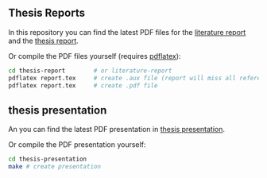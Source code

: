 
## Thesis Reports

In this repository you can find the latest PDF files for the [literature report](https://github.com/GijsGroote/thesis/blob/main/literature-report/report.pdf) and the [thesis report](https://github.com/GijsGroote/thesis/blob/main/thesis-report/report.pdf).

Or compile the PDF files yourself (requires [pdflatex](https://www.latex-project.org/get/#tex-distributions)):
```bash
cd thesis-report        # or literature-report
pdflatex report.tex     # create .aux file (report will miss all references) 
pdflatex report.tex     # create .pdf file
```

## thesis presentation

An you can find the latest PDF presentation in [thesis presentation](https://github.com/GijsGroote/thesis/blob/main/thesis-presentation/presentation.pdf).


Or compile the PDF presentation yourself:
```bash
cd thesis-presentation
make # create presentation
```
